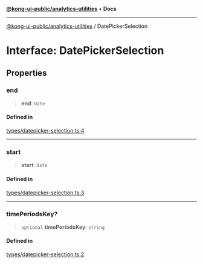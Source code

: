 [**@kong-ui-public/analytics-utilities**](../README.md) • **Docs**

***

[@kong-ui-public/analytics-utilities](../README.md) / DatePickerSelection

# Interface: DatePickerSelection

## Properties

### end

> **end**: `Date`

#### Defined in

[types/datepicker-selection.ts:4](https://github.com/Kong/public-ui-components/blob/main/packages/analytics/analytics-utilities/src/types/datepicker-selection.ts#L4)

***

### start

> **start**: `Date`

#### Defined in

[types/datepicker-selection.ts:3](https://github.com/Kong/public-ui-components/blob/main/packages/analytics/analytics-utilities/src/types/datepicker-selection.ts#L3)

***

### timePeriodsKey?

> `optional` **timePeriodsKey**: `string`

#### Defined in

[types/datepicker-selection.ts:2](https://github.com/Kong/public-ui-components/blob/main/packages/analytics/analytics-utilities/src/types/datepicker-selection.ts#L2)
